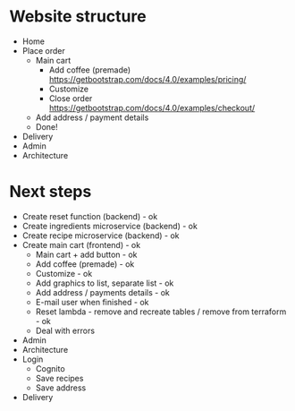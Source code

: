 # Website structure

- Home
- Place order
  - Main cart
    - Add coffee (premade) <https://getbootstrap.com/docs/4.0/examples/pricing/>
    - Customize
    - Close order <https://getbootstrap.com/docs/4.0/examples/checkout/>
  - Add address / payment details
  - Done!
- Delivery
- Admin
- Architecture

# Next steps

- Create reset function (backend) - ok
- Create ingredients microservice (backend) - ok
- Create recipe microservice (backend) - ok
- Create main cart (frontend) - ok
  - Main cart + add button - ok
  - Add coffee (premade) - ok
  - Customize - ok
  - Add graphics to list, separate list - ok
  - Add address / payments details - ok
  - E-mail user when finished - ok
  - Reset lambda - remove and recreate tables / remove from terraform - ok
  - Deal with errors
- Admin
- Architecture
- Login
  - Cognito
  - Save recipes
  - Save address
- Delivery
